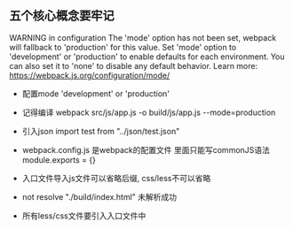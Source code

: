 ## 五个核心概念要牢记

WARNING in configuration
The 'mode' option has not been set, webpack will fallback to 'production' for this value. Set 'mode' option to 'development' or 'production' to enable 
defaults for each environment.
You can also set it to 'none' to disable any default behavior. Learn more: https://webpack.js.org/configuration/mode/

* 配置mode  'development' or 'production'

* 记得编译  webpack src/js/app.js -o build/js/app.js --mode=production

* 引入json   import test from "../json/test.json"

* webpack.config.js  是webpack的配置文件 里面只能写commonJS语法 module.exports = {}

* 入口文件导入js文件可以省略后缀, css/less不可以省略

* not resolve "./build/index.html"  未解析成功

* 所有less/css文件要引入入口文件中





